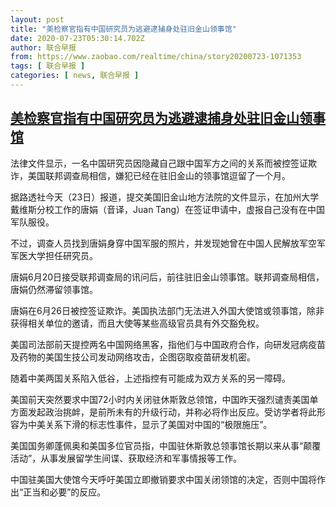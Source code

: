```yaml
---
layout: post
title: "美检察官指有中国研究员为逃避逮捕身处驻旧金山领事馆"
date: 2020-07-23T05:30:14.702Z
author: 联合早报
from: https://www.zaobao.com/realtime/china/story20200723-1071353
tags: [ 联合早报 ]
categories: [ news, 联合早报 ]
---
```

<!--1595508840000-->
[美检察官指有中国研究员为逃避逮捕身处驻旧金山领事馆](https://www.zaobao.com/realtime/china/story20200723-1071353)
------

<div>
<p>法律文件显示，一名中国研究员因隐藏自己跟中国军方之间的关系而被控签证欺诈，美国联邦调查局相信，嫌犯已经在驻旧金山的领事馆逗留了一个月。</p><p>据路透社今天（23日）报道，提交美国旧金山地方法院的文件显示，在加州大学戴维斯分校工作的唐娟（音译，Juan Tang）在签证申请中，虚报自己没有在中国军队服役。</p><p>不过，调查人员找到唐娟身穿中国军服的照片，并发现她曾在中国人民解放军空军军医大学担任研究员。</p><section id="imu"><div id="dfp-ad-imu1-wrapper" class="dfp-tag-wrapper"><div id="dfp-ad-imu1" class="dfp-tag-wrapper"></div></div></section><p>唐娟6月20日接受联邦调查局的讯问后，前往驻旧金山领事馆。联邦调查局相信，唐娟仍然滞留领事馆。</p><p>唐娟在6月26日被控签证欺诈。美国执法部门无法进入外国大使馆或领事馆，除非获得相关单位的邀请，而且大使等某些高级官员具有外交豁免权。</p><p>美国司法部前天提控两名中国网络黑客，指他们与中国政府合作，向研发冠病疫苗及药物的美国生技公司发动网络攻击，企图窃取疫苗研发机密。</p><p>随着中美两国关系陷入低谷，上述指控有可能成为双方关系的另一障碍。</p><div id="innity-in-post"></div><div id="dfp-ad-midarticlespecial-wrapper" class="dfp-tag-wrapper"><div id="dfp-ad-midarticlespecial" class="dfp-tag-wrapper"></div></div><p>美国前天突然要求中国72小时内关闭驻休斯敦总领馆，中国昨天强烈谴责美国单方面发起政治挑衅，是前所未有的升级行动，并称必将作出反应。受访学者将此形容为中美关系下滑的标志性事件，显示了美国对中国的“极限施压”。</p><p>美国国务卿蓬佩奥和美国多位官员指，中国驻休斯敦总领事馆长期以来从事“颠覆活动”，从事发展留学生间谍、获取经济和军事情报等工作。</p><p>中国驻美国大使馆今天呼吁美国立即撤销要求中国关闭领馆的决定，否则中国将作出“正当和必要”的反应。</p>
</div>
